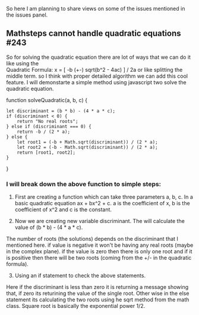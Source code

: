 So here I am planning to share views on some of the issues mentioned in the issues panel. 

## Mathsteps cannot handle quadratic equations #243

So for solving the quadratic equation there are lot of ways that we can do it like using the  
Quadratic Formula: x = [ -b (+-) sqrt(b^2 - 4ac) ] / 2a or like splitting the middle term. so I think with proper detailed algorithm we can add this cool feature. I will demonstarte a simple method using javascript two solve the quadratic equation.

 function solveQuadratic(a, b, c)
  {
  
    let discriminant = (b * b) - (4 * a * c);
    if (discriminant < 0) {
        return "No real roots";
    } else if (discriminant === 0) {
        return -b / (2 * a);
    } else {
        let root1 = (-b + Math.sqrt(discriminant)) / (2 * a);
        let root2 = (-b - Math.sqrt(discriminant)) / (2 * a);
        return [root1, root2];
    }
}

### I will break down the above function to simple steps:

1. First are creating a function which can take three parameters a, b, c. In a basic quadratic equation ax + bx^2 + c. a is the coefficient of x, b is the coefficient of x^2 and c is the constant. 

2. Now we are creating new variable  discriminant. The will calculate the value of (b * b) - (4 * a * c). 

The number of roots (the solutions) depends on the discriminant that I mentioned here. if value is negative it won't be having any real roots (maybe in the complex plane). if the value is zero then there is only one root and if it is positive then there will be two roots (coming from the +/- in the quadratic formula).

3. Using an if statement to check the above statements. 

Here if the discriminant is less than zero  it is returning a message showing that, if zero its returining the value of the single root. Other wise in the else statement its calculating the two roots using he sqrt method from the math class. Square root is basically the exponential power 1/2. 
